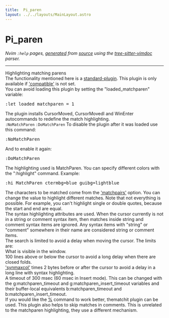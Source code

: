 ```yaml
---
title:  Pi_paren
layout: ../../layouts/MainLayout.astro
---
```


  <a name="pi_paren.txt"></a><a name="matchparen"></a><h1> Pi_paren</h1>
  <p>
    <i>
    Nvim <code>:help</code> pages, <a href="https://github.com/neovim/neovim/blob/master/scripts/gen_help_html.lua">generated</a>
    from <a href="https://github.com/neovim/neovim/blob/master/runtime/doc/pi_paren.txt">source</a>
    using the <a href="https://github.com/neovim/tree-sitter-vimdoc">tree-sitter-vimdoc</a> parser.
    </i>
  </p>
  <hr>
  <div class="old-help-para">Highlighting matching parens</div>
<div class="old-help-para">The functionality mentioned here is a <a href="usr_05.html#standard-plugin">standard-plugin</a>.
This plugin is only available if <a href="vim_diff.html#'compatible'">'compatible'</a> is not set.</div>
<div class="old-help-para">You can avoid loading this plugin by setting the "loaded_matchparen" variable:<pre>:let loaded_matchparen = 1</pre>
The plugin installs CursorMoved, CursorMovedI and WinEnter autocommands to
redefine the match highlighting.</div>
<div class="old-help-para">					<a name="%3ANoMatchParen"></a><code class="help-tag-right">:NoMatchParen</code> <a name="%3ADoMatchParen"></a><code class="help-tag">:DoMatchParen</code>
To disable the plugin after it was loaded use this command:<pre>:NoMatchParen</pre>
And to enable it again:<pre>:DoMatchParen</pre>
The highlighting used is MatchParen.  You can specify different colors with
the ":highlight" command.  Example:<pre>:hi MatchParen ctermbg=blue guibg=lightblue</pre>
The characters to be matched come from the <a href="options.html#'matchpairs'">'matchpairs'</a> option.  You can
change the value to highlight different matches.  Note that not everything is
possible.  For example, you can't highlight single or double quotes, because
the start and end are equal.</div>
<div class="old-help-para">The syntax highlighting attributes are used.  When the cursor currently is not
in a string or comment syntax item, then matches inside string and comment
syntax items are ignored.  Any syntax items with "string" or "comment"
somewhere in their name are considered string or comment items.</div>
<div class="old-help-para">The search is limited to avoid a delay when moving the cursor.  The limits
are:
<div class="help-li" style=""> What is visible in the window.
</div><div class="help-li" style=""> 100 lines above or below the cursor to avoid a long delay when there are
  closed folds.
</div><div class="help-li" style=""> <a href="options.html#'synmaxcol'">'synmaxcol'</a> times 2 bytes before or after the cursor to avoid a delay
  in a long line with syntax highlighting.
</div><div class="help-li" style=""> A timeout of 300 msec (60 msec in Insert mode). This can be changed with the
  g:matchparen_timeout and g:matchparen_insert_timeout variables and their
  buffer-local equivalents b:matchparen_timeout and
  b:matchparen_insert_timeout.
</div></div>
<div class="old-help-para">If you would like the <a href="motion.html#%25">%</a> command to work better, thematchit plugin can be
used.  This plugin also helps to skip matches in comments.  This is unrelated
to the matchparen highlighting, they use a different mechanism.</div>

  
  